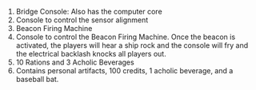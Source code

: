 1. Bridge Console: Also has the computer core
2. Console to control the sensor alignment
3. Beacon Firing Machine
4. Console to control the Beacon Firing Machine. Once the beacon is activated, the players will hear a ship rock and the console will fry and the electrical backlash knocks all players out.
5. 10 Rations and 3 Acholic Beverages
6. Contains personal artifacts, 100 credits, 1 acholic beverage, and a baseball bat.